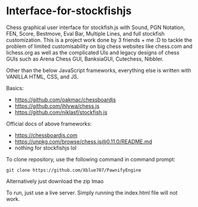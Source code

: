 # Interface-for-stockfishjs
Chess graphical user interface for stockfish.js with Sound, PGN Notation, FEN, Score, Bestmove, Eval Bar, Multiple Lines, and full stockfish customization.
This is a project work done by 3 friends + me :D to tackle the problem of limited customisability on big chess websites like chess.com and lichess.org as well as the complicated UIs and legacy designs of chess GUIs such as Arena Chess GUI, BanksiaGUI, Cutechess, Nibbler.

Other than the below JavaScript frameworks, everything else is written with VANILLA HTML, CSS, and JS.

Basics:
* https://github.com/oakmac/chessboardjs
* https://github.com/jhlywa/chess.js
* https://github.com/niklasf/stockfish.js

Official docs of above frameworks:
* https://chessboardjs.com
* https://unpkg.com/browse/chess.js@0.11.0/README.md
* nothing for stockfishjs lol

To clone repository, use the following command in command prompt:
```
git clone https://github.com/Xblue707/PawnifyEngine
```
Alternatively just download the zip lmao

To run, just use a live server. Simply running the index.html file will not work.
